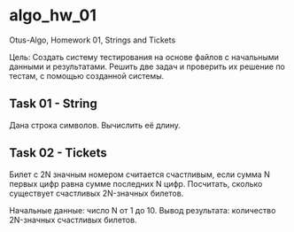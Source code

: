 # algo_hw_01
Otus-Algo, Homework 01, Strings and Tickets

Цель: Создать систему тестирования на основе файлов с начальными данными и результатами. Решить две задач и проверить их решение по тестам, с помощью созданной системы.

## Task 01 - String
Дана строка символов.
Вычислить её длину.

## Task 02 - Tickets
Билет с 2N значным номером считается счастливым,
если сумма N первых цифр равна сумме последних N цифр.
Посчитать, сколько существует счастливых 2N-значных билетов.

Начальные данные: число N от 1 до 10.
Вывод результата: количество 2N-значных счастливых билетов.

